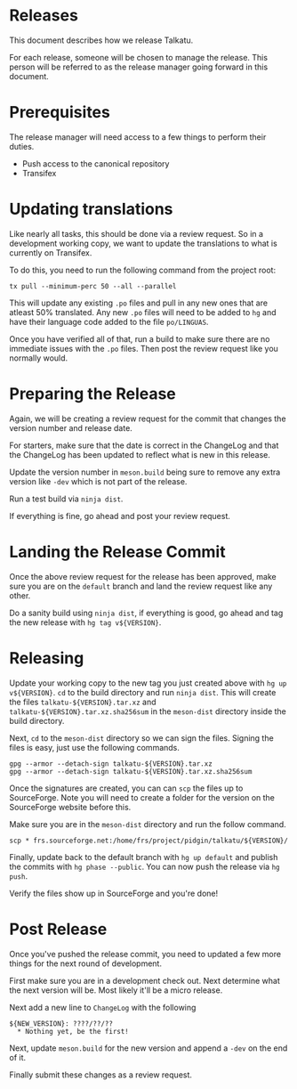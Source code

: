 # Releases

This document describes how we release Talkatu.

For each release, someone will be chosen to manage the release.  This person
will be referred to as the release manager going forward in this document.

# Prerequisites

The release manager will need access to a few things to perform their duties.

 * Push access to the canonical repository
 * Transifex

# Updating translations

Like nearly all tasks, this should be done via a review request. So in a
development working copy, we want to update the translations to what is
currently on Transifex.

To do this, you need to run the following command from the project root:

```
tx pull --minimum-perc 50 --all --parallel
```

This will update any existing `.po` files and pull in any new ones that are
atleast 50% translated. Any new `.po` files will need to be added to `hg` and
have their language code added to the file `po/LINGUAS`.

Once you have verified all of that, run a build to make sure there are no
immediate issues with the `.po` files. Then post the review request like you
normally would.

# Preparing the Release

Again, we will be creating a review request for the commit that changes the
version number and release date.

For starters, make sure that the date is correct in the ChangeLog and that the
ChangeLog has been updated to reflect what is new in this release.

Update the version number in `meson.build` being sure to remove any extra
version like `-dev` which is not part of the release.

Run a test build via `ninja dist`.

If everything is fine, go ahead and post your review request.

# Landing the Release Commit

Once the above review request for the release has been approved, make sure you
are on the `default` branch and land the review request like any other.

Do a sanity build using `ninja dist`, if everything is good, go ahead and tag
the new release with `hg tag v${VERSION}`.

# Releasing

Update your working copy to the new tag you just created above with
`hg up v${VERSION}`. `cd` to the build directory and run `ninja dist`. This will
create the files `talkatu-${VERSION}.tar.xz` and
`talkatu-${VERSION}.tar.xz.sha256sum` in the `meson-dist` directory inside the
build directory.

Next, `cd` to the `meson-dist` directory so we can sign the files. Signing the
files is easy, just use the following commands.

```
gpg --armor --detach-sign talkatu-${VERSION}.tar.xz
gpg --armor --detach-sign talkatu-${VERSION}.tar.xz.sha256sum
```

Once the signatures are created, you can can `scp` the files up to SourceForge.
Note you will need to create a folder for the version on the SourceForge website
before this.

Make sure you are in the `meson-dist` directory and run the follow command.

```
scp * frs.sourceforge.net:/home/frs/project/pidgin/talkatu/${VERSION}/
```

Finally, update back to the default branch with `hg up default` and publish
the commits with `hg phase --public`. You can now push the release via
`hg push`.

Verify the files show up in SourceForge and you're done!

# Post Release

Once you've pushed the release commit, you need to updated a few more things
for the next round of development.

First make sure you are in a development check out. Next determine what the next
version will be.  Most likely it'll be a micro release.

Next add a new line to `ChangeLog` with the following

```
${NEW_VERSION}: ????/??/??
  * Nothing yet, be the first!
```

Next, update `meson.build` for the new version and append a `-dev` on the end
of it.

Finally submit these changes as a review request.
